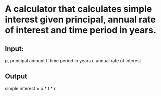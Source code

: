 # A calculator that calculates simple interest given principal, annual rate of interest and time period in years.

## Input:
   p, principal amount
   t, time period in years
   r, annual rate of interest
## Output
   simple interest = p * t * r
